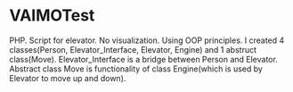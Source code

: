 # VAIMOTest
PHP. Script for elevator. No visualization. Using OOP principles.
I created 4 classes(Person, Elevator_Interface, Elevator, Engine) and 1 abstruct class(Move).
Elevator_Interface is a bridge between Person and Elevator. Abstract class Move is functionality of class Engine(which is used by Elevator to move up and down).
